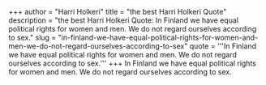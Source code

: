 +++
author = "Harri Holkeri"
title = "the best Harri Holkeri Quote"
description = "the best Harri Holkeri Quote: In Finland we have equal political rights for women and men. We do not regard ourselves according to sex."
slug = "in-finland-we-have-equal-political-rights-for-women-and-men-we-do-not-regard-ourselves-according-to-sex"
quote = '''In Finland we have equal political rights for women and men. We do not regard ourselves according to sex.'''
+++
In Finland we have equal political rights for women and men. We do not regard ourselves according to sex.
